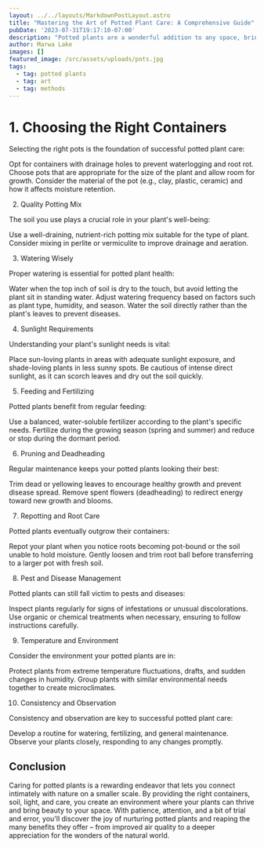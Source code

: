 ```yaml
---
layout: ../../layouts/MarkdownPostLayout.astro
title: "Mastering the Art of Potted Plant Care: A Comprehensive Guide"
pubDate: '2023-07-31T19:17:10-07:00'
description: "Potted plants are a wonderful addition to any space, bringing a touch of nature's beauty indoors and outdoors alike. However, the art of keeping potted plants thriving requires a combination of knowledge, dedication, and a green thumb. Whether you're a seasoned plant enthusiast or just starting out on your gardening journey, this guide will provide you with valuable insights to ensure your potted plants flourish and bring joy to your surroundings."
author: Marwa Lake
images: []
featured_image: /src/assets/uploads/pots.jpg
tags: 
  - tag: potted plants
  - tag: art
  - tag: methods
---
```

<h1>1. Choosing the Right Containers</h1>

Selecting the right pots is the foundation of successful potted plant care:

Opt for containers with drainage holes to prevent waterlogging and root rot.
Choose pots that are appropriate for the size of the plant and allow room for growth.
Consider the material of the pot (e.g., clay, plastic, ceramic) and how it affects moisture retention.

2. Quality Potting Mix

The soil you use plays a crucial role in your plant's well-being:

Use a well-draining, nutrient-rich potting mix suitable for the type of plant.
Consider mixing in perlite or vermiculite to improve drainage and aeration.

3. Watering Wisely

Proper watering is essential for potted plant health:

Water when the top inch of soil is dry to the touch, but avoid letting the plant sit in standing water.
Adjust watering frequency based on factors such as plant type, humidity, and season.
Water the soil directly rather than the plant's leaves to prevent diseases.

4. Sunlight Requirements

Understanding your plant's sunlight needs is vital:

Place sun-loving plants in areas with adequate sunlight exposure, and shade-loving plants in less sunny spots.
Be cautious of intense direct sunlight, as it can scorch leaves and dry out the soil quickly.

5. Feeding and Fertilizing

Potted plants benefit from regular feeding:

Use a balanced, water-soluble fertilizer according to the plant's specific needs.
Fertilize during the growing season (spring and summer) and reduce or stop during the dormant period.

6. Pruning and Deadheading

Regular maintenance keeps your potted plants looking their best:

Trim dead or yellowing leaves to encourage healthy growth and prevent disease spread.
Remove spent flowers (deadheading) to redirect energy toward new growth and blooms.

7. Repotting and Root Care

Potted plants eventually outgrow their containers:

Repot your plant when you notice roots becoming pot-bound or the soil unable to hold moisture.
Gently loosen and trim root ball before transferring to a larger pot with fresh soil.

8. Pest and Disease Management

Potted plants can still fall victim to pests and diseases:

Inspect plants regularly for signs of infestations or unusual discolorations.
Use organic or chemical treatments when necessary, ensuring to follow instructions carefully.

9. Temperature and Environment

Consider the environment your potted plants are in:

Protect plants from extreme temperature fluctuations, drafts, and sudden changes in humidity.
Group plants with similar environmental needs together to create microclimates.

10. Consistency and Observation

Consistency and observation are key to successful potted plant care:

Develop a routine for watering, fertilizing, and general maintenance.
Observe your plants closely, responding to any changes promptly.

<h2>Conclusion</h2>

Caring for potted plants is a rewarding endeavor that lets you connect intimately with nature on a smaller scale. By providing the right containers, soil, light, and care, you create an environment where your plants can thrive and bring beauty to your space. With patience, attention, and a bit of trial and error, you'll discover the joy of nurturing potted plants and reaping the many benefits they offer – from improved air quality to a deeper appreciation for the wonders of the natural world.